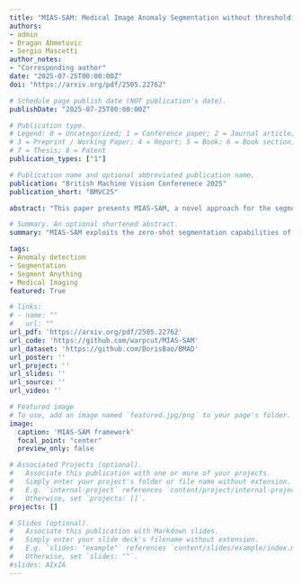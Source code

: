 ```yaml
---
title: "MIAS-SAM: Medical Image Anomaly Segmentation without thresholding"
authors:
- admin
- Dragan Ahmetovic
- Sergio Mascetti
author_notes:
- "Corresponding author"
date: "2025-07-25T00:00:00Z"
doi: "https://arxiv.org/pdf/2505.22762"

# Schedule page publish date (NOT publication's date).
publishDate: "2025-07-25T00:00:00Z"

# Publication type.
# Legend: 0 = Uncategorized; 1 = Conference paper; 2 = Journal article;
# 3 = Preprint / Working Paper; 4 = Report; 5 = Book; 6 = Book section;
# 7 = Thesis; 8 = Patent
publication_types: ["1"]

# Publication name and optional abbreviated publication name.
publication: "British Machine Vision Conferenece 2025"
publication_short: "BMVC25"

abstract: "This paper presents MIAS-SAM, a novel approach for the segmentation of anomalous regions in medical images. MIAS-SAM uses a patch-based memory bank to store relevant image features, which are extracted from normal data using the SAM encoder. At inference time, the embedding patches extracted from the SAM encoder are compared with those in the memory bank to obtain the anomaly map. Finally, MIAS-SAM computes the center of gravity of the anomaly map to prompt the SAM decoder, obtaining an accurate segmentation from the previously extracted features. Differently from prior works, MIAS-SAM does not require to define a threshold value to obtain the segmentation from the anomaly map. Experimental results conducted on three publicly available datasets, each with a different imaging modality (Brain MRI, Liver CT, and Retina OCT) show accurate anomaly segmentation capabilities measured using DICE score."

# Summary. An optional shortened abstract.
summary: "MIAS-SAM exploits the zero-shot segmentation capabilities of segment-anything to obtain accurate anomaly segmentations in an unsupervised way."

tags:
- Anomaly detection
- Segmentation
- Segment Anything
- Medical Imaging
featured: True

# links:
# - name: ""
#   url: ""
url_pdf: 'https://arxiv.org/pdf/2505.22762'
url_code: 'https://github.com/warpcut/MIAS-SAM'
url_dataset: 'https://github.com/DorisBao/BMAD'
url_poster: ''
url_project: ''
url_slides: ''
url_source: ''
url_video: ''

# Featured image
# To use, add an image named `featured.jpg/png` to your page's folder. 
image:
  caption: 'MIAS-SAM framework'
  focal_point: "center"
  preview_only: false

# Associated Projects (optional).
#   Associate this publication with one or more of your projects.
#   Simply enter your project's folder or file name without extension.
#   E.g. `internal-project` references `content/project/internal-project/index.md`.
#   Otherwise, set `projects: []`.
projects: []

# Slides (optional).
#   Associate this publication with Markdown slides.
#   Simply enter your slide deck's filename without extension.
#   E.g. `slides: "example"` references `content/slides/example/index.md`.
#   Otherwise, set `slides: ""`.
#slides: AIxIA
---
```

